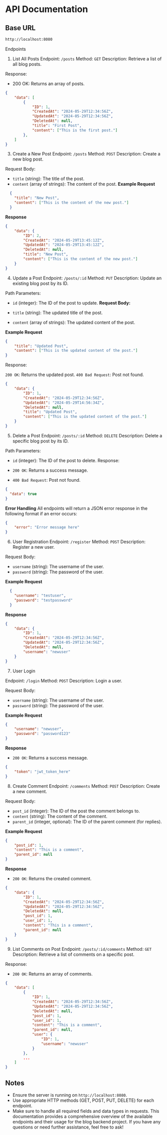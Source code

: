 # API Documentation

## Base URL

```bash
http://localhost:8080
```
Endpoints
1. List All Posts
Endpoint: `/posts`
Method: `GET`
Description: Retrieve a list of all blog posts.

Response:

- 200 OK: Returns an array of posts.
```json
{
    "data": [
        {
            "ID": 1,
            "CreatedAt": "2024-05-29T12:34:56Z",
            "UpdatedAt": "2024-05-29T12:34:56Z",
            "DeletedAt": null,
            "title": "First Post",
            "content": ["This is the first post."]
        },
    ]
}
```
3. Create a New Post
Endpoint: `/posts`
Method: `POST`
Description: Create a new blog post.

Request Body:

- `title` (string): The title of the post.
- `content` (array of strings): The content of the post.
**Example Request**
```json
  {
    "title": "New Post",
    "content": ["This is the content of the new post."]
  }
```
**Response**
```json
{
    "data": {
        "ID": 2,
        "CreatedAt": "2024-05-29T13:45:12Z",
        "UpdatedAt": "2024-05-29T13:45:12Z",
        "DeletedAt": null,
        "title": "New Post",
        "content": ["This is the content of the new post."]
    }
}
```
4. Update a Post
Endpoint: `/posts/:id`
Method: `PUT`
Description: Update an existing blog post by its ID.

Path Parameters:

- `id` (integer): The ID of the post to update.
**Request Body:**

- `title` (string): The updated title of the post.
- `content` (array of strings): The updated content of the post.

**Example Request**
```json
{
    "title": "Updated Post",
    "content": ["This is the updated content of the post."]
}
```
Response:

`200 OK`: Returns the updated post.
`400 Bad Request`: Post not found.

```json
{
    "data": {
        "ID": 1,
        "CreatedAt": "2024-05-29T12:34:56Z",
        "UpdatedAt": "2024-05-29T14:56:34Z",
        "DeletedAt": null,
        "title": "Updated Post",
        "content": ["This is the updated content of the post."]
    }
}
```
5. Delete a Post
Endpoint: `/posts/:id`
Method: `DELETE`
Description: Delete a specific blog post by its ID.

Path Parameters:

- `id` (integer): The ID of the post to delete.
Response:

- `200 OK`: Returns a success message.
- `400 Bad Request`: Post not found.
```json
{
  "data": true
}
```
**Error Handling**
All endpoints will return a JSON error response in the following format if an error occurs:
```json
{
    "error": "Error message here"
}
```

6. User Registration
Endpoint: `/register`
Method: `POST`
Description: Register a new user.

Request Body:

- `username` (string): The username of the user.
- `password` (string): The password of the user.

**Example Request**
```json
  {
    "username": "testuser",
    "password": "testpassword"
  }
```
**Response**
```json
{
    "data": {
        "ID": 1,
        "CreatedAt": "2024-05-29T12:34:56Z",
        "UpdatedAt": "2024-05-29T12:34:56Z",
        "DeletedAt": null,
        "username": "newuser"
    }
}
```

7. User Login

Endpoint: `/login`
Method: `POST`
Description: Login a user.

Request Body:

- `username` (string): The username of the user.
- `password` (string): The password of the user.

**Example Request**

```json
{
    "username": "newuser",
    "password": "password123"
}
```

**Response**
- `200 OK`: Returns a success message.
```json
{
    "token": "jwt_token_here"
}
```

8. Create Comment
Endpoint: `/comments`
Method: `POST`
Description: Create a new comment.

Request Body:

- `post_id` (integer): The ID of the post the comment belongs to.
- `content` (string): The content of the comment.
- `parent_id`  (integer, optional): The ID of the parent comment (for replies).

**Example Request**
```json
{
    "post_id": 1,
    "content": "This is a comment",
    "parent_id": null
}
```

**Response**
- `200 OK`: Returns the created comment.
```json
{
    "data": {
        "ID": 1,
        "CreatedAt": "2024-05-29T12:34:56Z",
        "UpdatedAt": "2024-05-29T12:34:56Z",
        "DeletedAt": null,
        "post_id": 1,
        "user_id": 1,
        "content": "This is a comment",
        "parent_id": null
    }
}
```

9. List Comments on Post
Endpoint: `/posts/:id/comments`
Method: `GET`
Description: Retrieve a list of comments on a specific post.

Response:

- `200 OK`: Returns an array of comments.

```json
{
    "data": [
        {
            "ID": 1,
            "CreatedAt": "2024-05-29T12:34:56Z",
            "UpdatedAt": "2024-05-29T12:34:56Z",
            "DeletedAt": null,
            "post_id": 1,
            "user_id": 1,
            "content": "This is a comment",
            "parent_id": null,
            "user": {
                "ID": 1,
                "username": "newuser"
            }
        },
        ...
    ]
}
```

## Notes
- Ensure the server is running on `http://localhost:8080`.
- Use appropriate HTTP methods (GET, POST, PUT, DELETE) for each endpoint.
- Make sure to handle all required fields and data types in requests.
This documentation provides a comprehensive overview of the available endpoints and their usage for the blog backend project. If you have any questions or need further assistance, feel free to ask!

